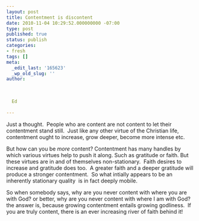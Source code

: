 ```yaml
---
layout: post
title: Contentment is discontent
date: 2010-11-04 10:29:52.000000000 -07:00
type: post
published: true
status: publish
categories:
- fresh
tags: []
meta:
  _edit_last: '165623'
  _wp_old_slug: ''
author:
  
  
  
  Ed
  
---
```

<p>Just a thought.  People who are content are not content to let their contentment stand still.  Just like any other virtue of the Christian life, contentment ought to increase, grow deeper, become more intense etc.</p>
<p>But how can you be <em>more</em> content? Contentment has many handles by which various virtues help to push it along. Such as gratitude or faith. But these virtues are in and of themselves non-stationary.  Faith desires to increase and gratitude does too.  A greater faith and a deeper gratitude will produce a stronger contentment.  So what intially appears to be an inherently stationary quality  is in fact deeply mobile.</p>
<p>So when somebody says, why are you never content with where you are with God? or better, why are you never content with where I am with God? the answer is, because growing contentment entails growing godliness.  If you are truly content, there is an ever increasing river of faith behind it!</p>
